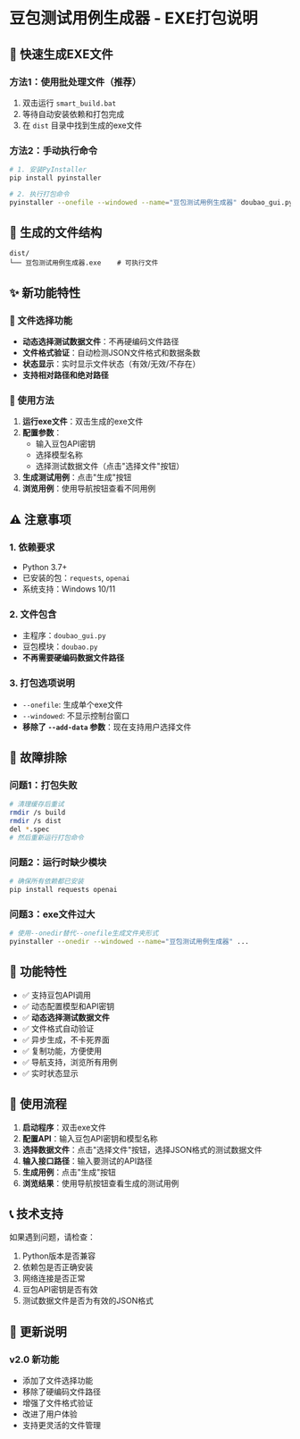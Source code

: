 # 豆包测试用例生成器 - EXE打包说明

## 🚀 快速生成EXE文件

### 方法1：使用批处理文件（推荐）
1. 双击运行 `smart_build.bat`
2. 等待自动安装依赖和打包完成
3. 在 `dist` 目录中找到生成的exe文件

### 方法2：手动执行命令
```bash
# 1. 安装PyInstaller
pip install pyinstaller

# 2. 执行打包命令
pyinstaller --onefile --windowed --name="豆包测试用例生成器" doubao_gui.py
```

## 📁 生成的文件结构
```
dist/
└── 豆包测试用例生成器.exe    # 可执行文件
```

## ✨ 新功能特性

### 🎯 文件选择功能
- **动态选择测试数据文件**：不再硬编码文件路径
- **文件格式验证**：自动检测JSON文件格式和数据条数
- **状态显示**：实时显示文件状态（有效/无效/不存在）
- **支持相对路径和绝对路径**

### 🔧 使用方法
1. **运行exe文件**：双击生成的exe文件
2. **配置参数**：
   - 输入豆包API密钥
   - 选择模型名称
   - 选择测试数据文件（点击"选择文件"按钮）
3. **生成测试用例**：点击"生成"按钮
4. **浏览用例**：使用导航按钮查看不同用例

## ⚠️ 注意事项

### 1. 依赖要求
- Python 3.7+
- 已安装的包：`requests`, `openai`
- 系统支持：Windows 10/11

### 2. 文件包含
- 主程序：`doubao_gui.py`
- 豆包模块：`doubao.py`
- **不再需要硬编码数据文件路径**

### 3. 打包选项说明
- `--onefile`: 生成单个exe文件
- `--windowed`: 不显示控制台窗口
- **移除了 `--add-data` 参数**：现在支持用户选择文件

## 🔧 故障排除

### 问题1：打包失败
```bash
# 清理缓存后重试
rmdir /s build
rmdir /s dist
del *.spec
# 然后重新运行打包命令
```

### 问题2：运行时缺少模块
```bash
# 确保所有依赖都已安装
pip install requests openai
```

### 问题3：exe文件过大
```bash
# 使用--onedir替代--onefile生成文件夹形式
pyinstaller --onedir --windowed --name="豆包测试用例生成器" ...
```

## 🎯 功能特性

- ✅ 支持豆包API调用
- ✅ 动态配置模型和API密钥
- ✅ **动态选择测试数据文件**
- ✅ 文件格式自动验证
- ✅ 异步生成，不卡死界面
- ✅ 复制功能，方便使用
- ✅ 导航支持，浏览所有用例
- ✅ 实时状态显示

## 📱 使用流程

1. **启动程序**：双击exe文件
2. **配置API**：输入豆包API密钥和模型名称
3. **选择数据文件**：点击"选择文件"按钮，选择JSON格式的测试数据文件
4. **输入接口路径**：输入要测试的API路径
5. **生成用例**：点击"生成"按钮
6. **浏览结果**：使用导航按钮查看生成的测试用例

## 📞 技术支持

如果遇到问题，请检查：
1. Python版本是否兼容
2. 依赖包是否正确安装
3. 网络连接是否正常
4. 豆包API密钥是否有效
5. 测试数据文件是否为有效的JSON格式

## 🔄 更新说明

### v2.0 新功能
- 添加了文件选择功能
- 移除了硬编码文件路径
- 增强了文件格式验证
- 改进了用户体验
- 支持更灵活的文件管理 
